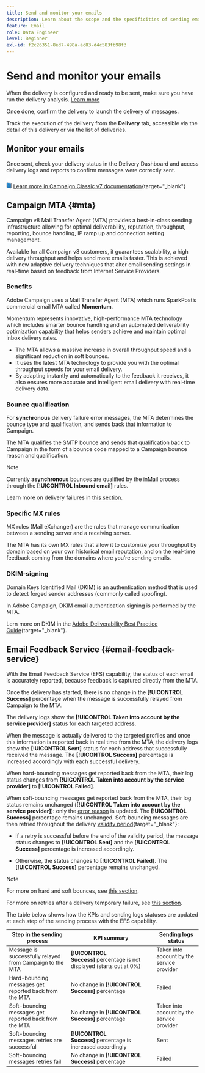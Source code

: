 ```yaml
---
title: Send and monitor your emails
description: Learn about the scope and the specificities of sending emails with Adobe Campaign
feature: Email
role: Data Engineer
level: Beginner
exl-id: f2c26351-8ed7-498a-ac83-d4c583fb98f3
---
```


# Send and monitor your emails

When the delivery is configured and ready to be sent, make sure you have run the delivery analysis. [Learn more](delivery-analysis.md)

Once done, confirm the delivery to launch the delivery of messages.

Track the execution of the delivery from the **Delivery** tab, accessible via the detail of this delivery or via the list of deliveries.

## Monitor your emails

Once sent, check your delivery status in the Delivery Dashboard and access delivery logs and reports to confirm messages were correctly sent.

![](../assets/do-not-localize/book.png) [Learn more in Campaign Classic v7 documentation](https://experienceleague.adobe.com/docs/campaign-classic/using/sending-messages/key-steps-when-creating-a-delivery/delivery-bestpractices/track-and-monitor.html){target="_blank"}


## Campaign MTA {#mta}

Campaign v8 Mail Transfer Agent (MTA) provides a best-in-class sending infrastructure allowing for optimal deliverability, reputation, throughput, reporting, bounce handling, IP ramp up and connection setting management.

Available for all Campaign v8 customers, it guarantees scalability, a high delivery throughput and helps send more emails faster. This is achieved with new adaptive delivery techniques that alter email sending settings in real-time based on feedback from Internet Service Providers.

### Benefits

Adobe Campaign uses a Mail Transfer Agent (MTA) which runs SparkPost’s commercial email MTA called **Momentum**.

Momentum represents innovative, high-performance MTA technology which includes smarter bounce handling and an automated deliverability optimization capability that helps senders achieve and maintain optimal inbox delivery rates.

* The MTA allows a massive increase in overall throughput speed and a significant reduction in soft bounces.
* It uses the latest MTA technology to provide you with the optimal throughput speeds for your email delivery.
* By adapting instantly and automatically to the feedback it receives, it also ensures more accurate and intelligent email delivery with real-time delivery data.

### Bounce qualification

For **synchronous** delivery failure error messages, the MTA determines the bounce type and qualification, and sends back that information to Campaign.

The MTA qualifies the SMTP bounce and sends that qualification back to Campaign in the form of a bounce code mapped to a Campaign bounce reason and qualification.

>[!NOTE]
>
>Currently **asynchronous** bounces are qualified by the inMail process through the **[!UICONTROL Inbound email]** rules. 

Learn more on delivery failures in [this section](delivery-failures.md).


### Specific MX rules

MX rules (Mail eXchanger) are the rules that manage communication between a sending server and a receiving server.

The MTA has its own MX rules that allow it to customize your throughput by domain based on your own historical email reputation, and on the real-time feedback coming from the domains where you’re sending emails.

### DKIM-signing

Domain Keys Identified Mail (DKIM) is an authentication method that is used to detect forged sender addresses (commonly called spoofing). 

In Adobe Campaign, DKIM email authentication signing is performed by the MTA.

Lern more on DKIM in the [Adobe Deliverability Best Practice Guide](https://experienceleague.adobe.com/docs/deliverability-learn/deliverability-best-practice-guide/transition-process/infrastructure.html#authentication){target="_blank"}.

## Email Feedback Service {#email-feedback-service}

With the Email Feedback Service (EFS) capability, the status of each email is accurately reported, because feedback is captured directly from the MTA.

Once the delivery has started, there is no change in the **[!UICONTROL Success]** percentage when the message is successfully relayed from Campaign to the MTA.

The delivery logs show the **[!UICONTROL Taken into account by the service provider]** status for each targeted address.

When the message is actually delivered to the targeted profiles and once this information is reported back in real time from the MTA, the delivery logs show the **[!UICONTROL Sent]** status for each address that successfully received the message. The **[!UICONTROL Success]** percentage is increased accordingly with each successful delivery.

When hard-bouncing messages get reported back from the MTA, their log status changes from **[!UICONTROL Taken into account by the service provider]** to **[!UICONTROL Failed]**<!-- and the **[!UICONTROL Bounces + errors]** percentage is increased accordingly-->.

When soft-bouncing messages get reported back from the MTA, their log status remains unchanged (**[!UICONTROL Taken into account by the service provider]**): only the [error reason](delivery-failures.md#delivery-failure-reasons) is updated<!-- and the **[!UICONTROL Bounces + errors]** percentage is increased accordingly-->. The **[!UICONTROL Success]** percentage remains unchanged. Soft-bouncing messages are then retried throughout the delivery [validity period](https://experienceleague.adobe.com/docs/campaign-classic/using/sending-messages/key-steps-when-creating-a-delivery/steps-sending-the-delivery.html#defining-validity-period){target="_blank"}:

* If a retry is successful before the end of the validity period, the message status changes to **[!UICONTROL Sent]** and the **[!UICONTROL Success]** percentage is increased accordingly.

* Otherwise, the status changes to **[!UICONTROL Failed]**. The **[!UICONTROL Success]** <!--and **[!UICONTROL Bounces + errors]** -->percentage remains unchanged.
  
>[!NOTE]
>
>For more on hard and soft bounces, see [this section](delivery-failures.md#delivery-failure-reasons).
>
>For more on retries after a delivery temporary failure, see [this section](delivery-failures.md#retries).

The table below shows how the KPIs and sending logs statuses are updated at each step of the sending process with the EFS capability.

| Step in the sending process  | KPI summary | Sending logs status |
|--- |--- |--- |
| Message is successfully relayed from Campaign to the MTA | **[!UICONTROL Success]** percentage is not displayed (starts out at 0%) | Taken into account by the service provider |
| Hard-bouncing messages get reported back from the MTA | No change in **[!UICONTROL Success]** percentage | Failed |
| Soft-bouncing messages get reported back from the MTA | No change in **[!UICONTROL Success]** percentage | Taken into account by the service provider |
| Soft-bouncing messages retries are successful | **[!UICONTROL Success]** percentage is increased accordingly | Sent |
| Soft-bouncing messages retries fail |  No change in **[!UICONTROL Success]** percentage  | Failed |
